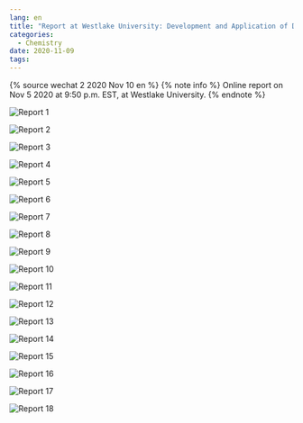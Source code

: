 ```yaml
---
lang: en
title: "Report at Westlake University: Development and Application of DP and Integrating External Packages"
categories:
  - Chemistry
date: 2020-11-09
tags:
---
```

{% source wechat 2 2020 Nov 10 en %}
{% note info %}
Online report on Nov 5 2020 at 9:50 p.m. EST, at Westlake University.
{% endnote %}

![Report 1](https://api.njzjz.win/1l6tqCPFNjd8afU08VLfrUboKnxvmy1CX)
<!--more-->

![Report 2](https://api.njzjz.win/1l5udNi8pMRAzq-nXrO_FVveJxBp7aa1n)

![Report 3](https://api.njzjz.win/1E3OGA06F9tv8w_1BgmmYXep0OLBit28K)

![Report 4](https://api.njzjz.win/1PD3Ik5i3P5NeN79cHShWul5CMBE4KONb)

![Report 5](https://api.njzjz.win/1Ise7p47KVgZBpya0FjeEwHeTQLGbBTHv)

![Report 6](https://api.njzjz.win/1IHcp3_tEQ-TxllMt0v9fr08Dvj2Ak_CC)

![Report 7](https://api.njzjz.win/1h8-nvpnbkqHSXylolYIPDWn2wpOcP---)

![Report 8](https://api.njzjz.win/1UbObvEhUxttj2LXjKA0QiCqj2P9c5buo)

![Report 9](https://api.njzjz.win/1zbmC9_o6UO7JSGK_BIq_A8tEt7QYYfa-)

![Report 10](https://api.njzjz.win/1TqWNBYNeEoJbv7OrxC5XdR7tyzn9lvIb)

![Report 11](https://api.njzjz.win/1CieK4oXOdo8qGrC0-rnN5yQkyUp5G22j)

![Report 12](https://api.njzjz.win/1ro66OuXd4vuwW9HwuN1eeQaLZFiaf8ys)

![Report 13](https://api.njzjz.win/1WBo_7DtUWkB1q-8Ufn-PNiPStplU4s-X)

![Report 14](https://api.njzjz.win/1hI2yfZXYmwitFszwMHzq04thHwOU7cRi)

![Report 15](https://api.njzjz.win/1Vr31GIpSCOFR43kFIzMPxGeApKv104H8)

![Report 16](https://api.njzjz.win/1R9D2aTbWVTQnHvE8__cnVC8F6_dGpcKD)

![Report 17](https://api.njzjz.win/1OcR5ywDGymEEDanny0ihg5ZWwzTC76aQ)

![Report 18](https://api.njzjz.win/1yyVmSz0LFw114_Er0876yKZOvq9JJxbQ)
